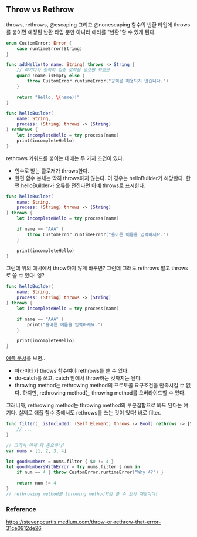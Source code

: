 ## Throw vs Rethrow

throws, rethrows, @escaping 그리고 @nonescaping
함수의 반환 타입에 throws를 붙이면 예정된 반환 타입 뿐만 아니라 에러를 "반환"할 수 있게 된다.

``` swift
enum CustomError: Error {
    case runtimeError(String)
}

func addHello(to name: String) throws -> String {
    // 여기다가 정책적 검증 로직을 넣으면 되겠군
    guard !name.isEmpty else { 
        throw CustomError.runtimeError("공백은 허용되지 않습니다.") 
    }

    return "Hello, \(name)!"
}

func helloBuilder(
    name: String, 
    process: (String) throws -> (String)
) rethrows {
    let incompleteHello = try process(name)
    print(incompleteHello)
}
```

rethrows 키워드를 붙이는 데에는 두 가지 조건이 있다.
- 인수로 받는 클로저가 throws한다.
- 한편 함수 본체는 딱히 throws하지 않는다.
이 경우는 helloBuilder가 해당한다. 한편 helloBuilder가 오류를 던진다면 아예 throws로 표시한다.

``` swift
func helloBuilder(
    name: String, 
    process: (String) throws -> (String)
) throws {
    let incompleteHello = try process(name)

    if name == "AAA" {
        throw CustomError.runtimeError("올바른 이름을 입력하세요.")
    }

    print(incompleteHello)
}
```

그런데 위의 예시에서 throw하지 않게 바꾸면? 그런데 그래도 rethrows 말고 throws로 쓸 수 있다! 엥?

``` swift
func helloBuilder(
    name: String, 
    process: (String) throws -> (String)
) throws {
    let incompleteHello = try process(name)

    if name == "AAA" {
        print("올바른 이름을 입력하세요.")
    }

    print(incompleteHello)
}
```

[애플 문서](https://docs.swift.org/swift-book/documentation/the-swift-programming-language/declarations/#Rethrowing-Functions-and-Methods)를 보면..
- 파라미터가 throws 함수여야 rethrows를 쓸 수 있다.
- do-catch를 쓰고, catch 안에서 throw하는 것까지는 된다.
- throwing method는 rethrowing method의 프로토콜 요구조건을 만족시킬 수 없다. 하지만, rethrowing method는 throwing method를 오버라이드할 수 있다. 

그러니까, rethrowing method는 throwing method의 부분집합으로 봐도 된다는 얘기다.
실제로 애플 함수 중에서도 rethrows를 쓰는 것이 있다! 바로 filter.

``` swift
func filter(_ isIncluded: (Self.Element) throws -> Bool) rethrows -> [Self.Element] { 
    // ... 
}

// 그래서 이게 왜 중요하냐?
var nums = [1, 2, 3, 4]

let goodNumbers = nums.filter { $0 != 4 }
let goodNumbersWithError = try nums.filter { num in
    if num == 4 { throw CustomError.runtimeError("Why 4?") }

    return num != 4
}
// rethrowing method를 throwing method처럼 쓸 수 있기 때문이다!
```

### Reference
https://stevenpcurtis.medium.com/throw-or-rethrow-that-error-31ce0912de26
